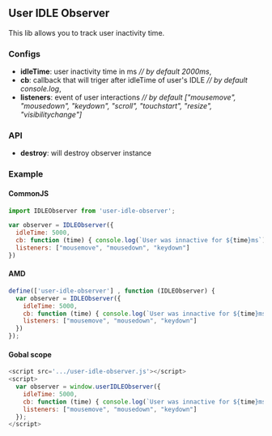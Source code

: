 ## User IDLE Observer
This lib allows you to track user inactivity time.


### Configs
  - **idleTime**: user inactivity time in ms _// by default 2000ms_,
  - **cb**: callback that will triger after idleTime of user's IDLE _// by default console.log_,
  - **listeners**: event of user interactions _// by default ["mousemove", "mousedown", "keydown", "scroll", "touchstart", "resize", "visibilitychange"]_


### API
- **destroy**: will destroy observer instance


### Example
#### CommonJS
```javascript
import IDLEObserver from 'user-idle-observer';

var observer = IDLEObserver({
  idleTime: 5000,
  cb: function (time) { console.log(`User was innactive for ${time}ms`) },
  listeners: ["mousemove", "mousedown", "keydown"]
})
```

#### AMD
```javascript
define(['user-idle-observer'] , function (IDLEObserver) {
  var observer = IDLEObserver({
    idleTime: 5000,
    cb: function (time) { console.log(`User was innactive for ${time}ms`) },
    listeners: ["mousemove", "mousedown", "keydown"]
  })
});
```

#### Gobal scope
```javascript
<script src='.../user-idle-observer.js'></script>
<script>
  var observer = window.userIDLEObserver({
    idleTime: 5000,
    cb: function (time) { console.log(`User was innactive for ${time}ms`) },
    listeners: ["mousemove", "mousedown", "keydown"]
  });
</script>
```